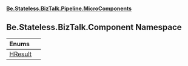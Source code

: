#### [Be.Stateless.BizTalk.Pipeline.MicroComponents](README.md 'README')

## Be.Stateless.BizTalk.Component Namespace

| Enums | |
| :--- | :--- |
| [HResult](HResult.md 'Be.Stateless.BizTalk.Component.HResult') | |
